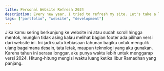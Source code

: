 ```yaml
---
title: Personal Website Refresh 2024
description: Every new year, I tried to refresh my site. Let's take a look at the changes made to my personal website in 2024.
tags: ["portfolio", "website", "development"]
---
```


Jika kamu sering berkunjung ke website ini atau sudah scroll hingga mentok, mungkin tidak asing kalau melihat bagian footer ada pilihan versi dari website ini. Ini jadi suatu kebiasaan tahunan bagiku untuk mengulik ulang bagaimana desain, tata letak, maupun teknologi yang aku gunakan. Karena tahun ini serasa longgar, aku punya waktu lebih untuk menggarap versi 2024. Hitung-hitung mengisi waktu luang ketika libur Ramadhan yang panjang. 

